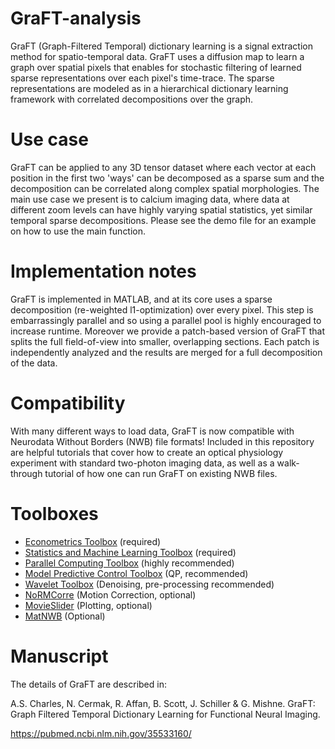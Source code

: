 # GraFT-analysis

GraFT (Graph-Filtered Temporal) dictionary learning is a signal extraction method for spatio-temporal data. GraFT uses a diffusion map to learn a graph over spatial pixels that enables for stochastic filtering of learned sparse representations over each pixel's time-trace. The sparse representations are modeled as in a hierarchical dictionary learning framework with correlated decompositions over the graph. 

# Use case

GraFT can be applied to any 3D tensor dataset where each vector at each position in the first two 'ways' can be decomposed as a sparse sum and the decomposition can be correlated along complex spatial morphologies. The main use case we present is to calcium imaging data, where data at different zoom levels can have highly varying spatial statistics, yet similar temporal sparse decompositions. Please see the demo file for an example on how to use the main function.

# Implementation notes

GraFT is implemented in MATLAB, and at its core uses a sparse decomposition (re-weighted l1-optimization) over every pixel. This step is embarrassingly parallel and so using a parallel pool is highly encouraged to increase runtime. Moreover we provide a patch-based version of GraFT that splits the full field-of-view into smaller, overlapping sections. Each patch is independently analyzed and the results are merged for a full decomposition of the data. 

# Compatibility

With many different ways to load data, GraFT is now compatible with Neurodata Without Borders (NWB) file formats! Included in this repository are helpful tutorials that cover how to create an optical physiology experiment with standard two-photon imaging data, as well as a walk-through tutorial of how one can run GraFT on existing NWB files. 

# Toolboxes
* [Econometrics Toolbox](https://www.mathworks.com/products/econometrics.html) (required)
* [Statistics and Machine Learning Toolbox](https://www.mathworks.com/products/statistics.html) (required)
* [Parallel Computing Toolbox](https://www.mathworks.com/products/parallel-computing.html) (highly recommended)
* [Model Predictive Control Toolbox](https://www.mathworks.com/help/mpc/index.html?s_tid=CRUX_lftnav) (QP, recommended)
* [Wavelet Toolbox](https://www.mathworks.com/help/wavelet/getting-started-with-wavelet-toolbox.html) (Denoising, pre-processing recommended)
* [NoRMCorre](https://github.com/flatironinstitute/NoRMCorre) (Motion Correction, optional)
* [MovieSlider](https://github.com/sakoay/MovieSlider) (Plotting, optional)
* [MatNWB](https://github.com/NeurodataWithoutBorders/matnwb) (Optional)

# Manuscript

The details of GraFT are described in:

A.S. Charles, N. Cermak, R. Affan, B. Scott, J. Schiller & G. Mishne. GraFT: Graph Filtered Temporal Dictionary Learning for Functional Neural Imaging.

https://pubmed.ncbi.nlm.nih.gov/35533160/
